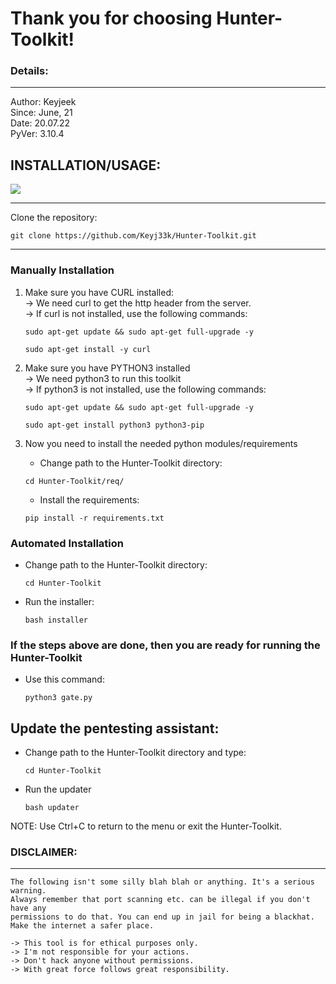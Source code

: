 # Thank you for choosing Hunter-Toolkit!

### Details: 

---

Author: Keyjeek<br>
Since: June, 21<br>
Date: 20.07.22<br>
PyVer: 3.10.4<br>

## INSTALLATION/USAGE: 

<img src="https://github.com/Keyj33k/Hunter-Toolkit/blob/main/imgs/installation.gif?raw=true"/>

---

Clone the repository:
``` 
git clone https://github.com/Keyj33k/Hunter-Toolkit.git
```

---

### Manually Installation

1) Make sure you have CURL installed:<br>
    -> We need curl to get the http header from the server.<br>
    -> If curl is not installed, use the following commands:
    ``` 
    sudo apt-get update && sudo apt-get full-upgrade -y
    ``` 
    ``` 
    sudo apt-get install -y curl
    ```

2) Make sure you have PYTHON3 installed<br>
    -> We need python3 to run this toolkit<br>
    -> If python3 is not installed, use the following commands:
    ``` 
    sudo apt-get update && sudo apt-get full-upgrade -y
    ``` 
    ``` 
    sudo apt-get install python3 python3-pip
    ``` 
   
3) Now you need to install the needed python modules/requirements
    - Change path to the Hunter-Toolkit directory:
    
    ```
    cd Hunter-Toolkit/req/
    ```

    - Install the requirements:   

    ``` 
    pip install -r requirements.txt
    ```
   
### Automated Installation

- Change path to the Hunter-Toolkit directory:
    
    ```
    cd Hunter-Toolkit
    ```

- Run the installer:

    ```
    bash installer
    ```

### If the steps above are done, then you are ready for running the Hunter-Toolkit

- Use this command:
    
    ```
    python3 gate.py
    ``` 
  
## Update the pentesting assistant:

- Change path to the Hunter-Toolkit directory and type:

    ```
    cd Hunter-Toolkit
    ```
    
- Run the updater

    ```
    bash updater
    ```

NOTE: Use Ctrl+C to return to the menu or exit the Hunter-Toolkit.

### DISCLAIMER: 

---

    The following isn't some silly blah blah or anything. It's a serious warning.
    Always remember that port scanning etc. can be illegal if you don't have any
    permissions to do that. You can end up in jail for being a blackhat.
    Make the internet a safer place.

    -> This tool is for ethical purposes only.
    -> I'm not responsible for your actions.
    -> Don't hack anyone without permissions.
    -> With great force follows great responsibility.


